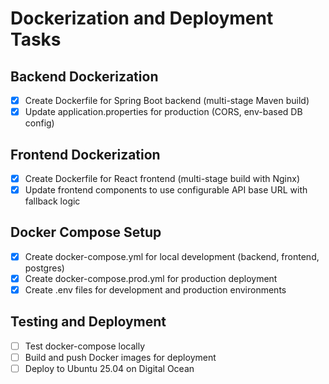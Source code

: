 # Dockerization and Deployment Tasks

## Backend Dockerization
- [x] Create Dockerfile for Spring Boot backend (multi-stage Maven build)
- [x] Update application.properties for production (CORS, env-based DB config)

## Frontend Dockerization
- [x] Create Dockerfile for React frontend (multi-stage build with Nginx)
- [x] Update frontend components to use configurable API base URL with fallback logic

## Docker Compose Setup
- [x] Create docker-compose.yml for local development (backend, frontend, postgres)
- [x] Create docker-compose.prod.yml for production deployment
- [x] Create .env files for development and production environments

## Testing and Deployment
- [ ] Test docker-compose locally
- [ ] Build and push Docker images for deployment
- [ ] Deploy to Ubuntu 25.04 on Digital Ocean
